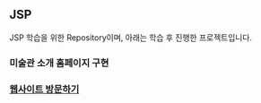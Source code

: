 <h2>JSP</h2>
JSP 학습을 위한 Repository이며, 아래는 학습 후 진행한 프로젝트입니다.

<h3>미술관 소개 홈페이지 구현<h3>
<div>
  <a href="http://49.142.157.251:9090/green2209J_04" target="_blank" /> 웹사이트 방문하기 </a>
</div>

